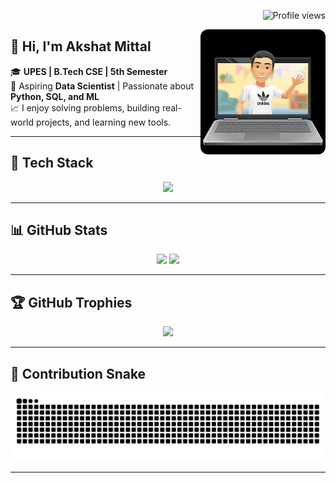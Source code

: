 <!-- Akshat-mittal1/Akshat-mittal1 is a ✨ special ✨ repository because its `README.md` appears on your GitHub profile. -->

<!-- 🧭 Profile Visitor Counter -->
<p align="right">
  <img src="https://komarev.com/ghpvc/?username=Akshat-mittal1&label=Visitors&color=0e75b6&style=flat-square" alt="Profile views" />
</p>

<!-- 🧑‍💼 About + Image Inline -->
<p align="left">
  <img align="right" src="https://github.com/Akshat-mittal1/Akshat-mittal1/blob/main/avtar2.jpg?raw=true" width="200" style="border-radius:12px;" alt="Akshat Mittal Avatar"/>

## 👋 Hi, I'm Akshat Mittal

🎓 **UPES | B.Tech CSE | 5th Semester**  
🚀 Aspiring **Data Scientist** | Passionate about **Python, SQL, and ML**  
📈 I enjoy solving problems, building real-world projects, and learning new tools.
</p>

---

## 🧰 Tech Stack

<p align="center">
  <img src="https://skillicons.dev/icons?i=python,mysql,html,css,java,github,excel,matplotlib" />
</p>

---

## 📊 GitHub Stats

<p align="center">
  <img src="https://github-readme-stats.vercel.app/api?username=Akshat-mittal1&show_icons=true&theme=tokyonight" width="48%"/>
  <img src="https://github-readme-streak-stats.herokuapp.com?user=Akshat-mittal1&theme=tokyonight" width="48%"/>
</p>

---

## 🏆 GitHub Trophies

<p align="center">
  <img src="https://github-profile-trophy.vercel.app/?username=Akshat-mittal1&theme=tokyonight&row=1&margin-w=10" />
</p>

---

## 🐍 Contribution Snake

<p align="center">
  <img src="https://raw.githubusercontent.com/Akshat-mittal1/snake/output/github-contribution-grid-snake.svg" alt="Snake animation" />
</p>

---


